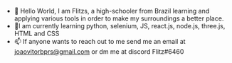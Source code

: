 - 👀 Hello World, I am Flitzs, a high-schooler from Brazil learning and applying 
various tools in order to make my surroundings a better place.
- 🌱I am currently learning python, selenium, JS, react.js, node.js, three.js, HTML and CSS
- 📫 If anyone wants to reach out to me send me an email at joaovitorbprs@gmail.com or dm me at discord Flitz#6460


<!---
Flitzs/Flitzs is a ✨ special ✨ repository because its `README.md` (this file) appears on your GitHub profile.
You can click the Preview link to take a look at your changes.
--->
